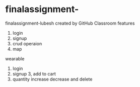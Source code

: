 # finalassignment-
finalassignment-lubesh created by GitHub Classroom
 features
 1. login 
 2. signup
 3. crud operaion
 4. map
 
 wearable
 1. login
 2. signup
 3, add to cart
 4. quantity increase decrease and delete
 
